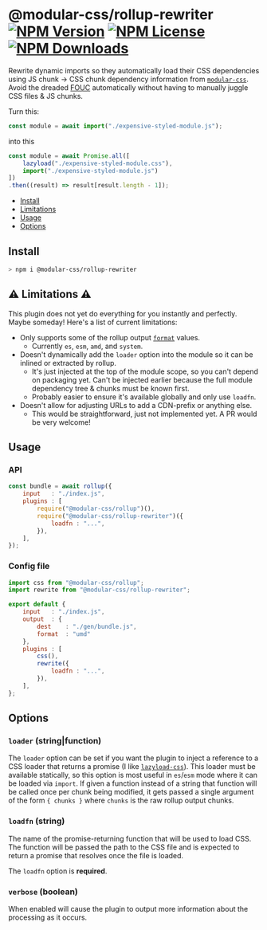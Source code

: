# @modular-css/rollup-rewriter  [![NPM Version](https://img.shields.io/npm/v/@modular-css/rollup-rewriter.svg)](https://www.npmjs.com/package/@modular-css/rollup-rewriter) [![NPM License](https://img.shields.io/npm/l/@modular-css/rollup-rewriter.svg)](https://www.npmjs.com/package/@modular-css/rollup-rewriter) [![NPM Downloads](https://img.shields.io/npm/dm/@modular-css/rollup-rewriter.svg)](https://www.npmjs.com/package/@modular-css/rollup-rewriter)

Rewrite dynamic imports so they automatically load their CSS dependencies using JS chunk -> CSS chunk dependency information from [`modular-css`](https://github.com/tivac/modular-css). Avoid the dreaded [FOUC](https://en.wikipedia.org/wiki/Flash_of_unstyled_content) automatically without having to manually juggle CSS files & JS chunks.

Turn this:

```js
const module = await import("./expensive-styled-module.js");
```

into this

```js
const module = await Promise.all([
    lazyload("./expensive-styled-module.css"),
    import("./expensive-styled-module.js")
])
.then((result) => result[result.length - 1]);
```

- [Install](#install)
- [Limitations](#-limitations-)
- [Usage](#usage)
- [Options](#options)

## Install

```bash
> npm i @modular-css/rollup-rewriter
```

## ⚠ Limitations ⚠

This plugin does not yet do everything for you instantly and perfectly. Maybe someday! Here's a list of current limitations:

- Only supports some of the rollup output [`format`](https://rollupjs.org/guide/en#output-format) values.
    - Currently `es`, `esm`, `amd`, and `system`.
- Doesn't dynamically add the `loader` option into the module so it can be inlined or extracted by rollup.
    - It's just injected at the top of the module scope, so you can't depend on packaging yet. Can't be injected earlier because the full module dependency tree & chunks must be known first.
    - Probably easier to ensure it's available globally and only use `loadfn`.
- Doesn't allow for adjusting URLs to add a CDN-prefix or anything else.
    - This would be straightforward, just not implemented yet. A PR would be very welcome!

## Usage

### API

```js
const bundle = await rollup({
    input   : "./index.js",
    plugins : [
        require("@modular-css/rollup")(),
        require("@modular-css/rollup-rewriter")({
            loadfn : "...",
        }),
    ],
});
```

### Config file

```js
import css from "@modular-css/rollup";
import rewrite from "@modular-css/rollup-rewriter";

export default {
    input   : "./index.js",
    output  : {
        dest    : "./gen/bundle.js",
        format  : "umd"
    },
    plugins : [
        css(),
        rewrite({
            loadfn : "...",
        }),
    ],
};
```

## Options

### `loader` (string|function)

The `loader` option can be set if you want the plugin to inject a reference to a CSS loader that returns a promise (I like [`lazyload-css`](https://npmjs.com/lazyload-css)). This loader must be available statically, so this option is most useful in `es`/`esm` mode where it can be loaded via `import`. If given a function instead of a string that function will be called once per chunk being modified, it gets passed a single argument of the form `{ chunks }` where `chunks` is the raw rollup output chunks.

### `loadfn` (string)

The name of the promise-returning function that will be used to load CSS. The function will be passed the path to the CSS file and is expected to return a promise that resolves once the file is loaded.

The `loadfn` option is **required**.

### `verbose` (boolean)

When enabled will cause the plugin to output more information about the processing as it occurs.
